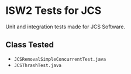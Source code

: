 # ISW2 Tests for JCS

Unit and integration tests made for JCS Software. 

## Class Tested
- `JCSRemovalSimpleConcurrentTest.java`
- `JCSThrashTest.java`
